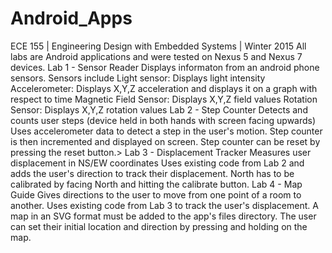 # Android_Apps
ECE 155 | Engineering Design with Embedded Systems | Winter 2015  All labs are Android applications and were tested on Nexus 5 and Nexus 7 devices.   Lab 1 - Sensor Reader  Displays informaton from an android phone sensors.  Sensors include  Light sensor: Displays light intensity Accelerometer: Displays X,Y,Z acceleration and displays it on a graph with respect to time Magnetic Field Sensor: Displays X,Y,Z field values Rotation Sensor: Displays X,Y,Z rotation values Lab 2 - Step Counter  Detects and counts user steps (device held in both hands with screen facing upwards)  Uses accelerometer data to detect a step in the user's motion. Step counter is then incremented and displayed on screen. Step counter can be reset by pressing the reset button.>  Lab 3 - Displacement Tracker  Measures user displacement in NS/EW coordinates  Uses existing code from Lab 2 and adds the user's direction to track their displacement. North has to be calibrated by facing North and hitting the calibrate button.  Lab 4 - Map Guide  Gives directions to the user to move from one point of a room to another.  Uses existing code from Lab 3 to track the user's displacement. A map in an SVG format must be added to the app's files directory. The user can set their initial location and direction by pressing and holding on the map.
